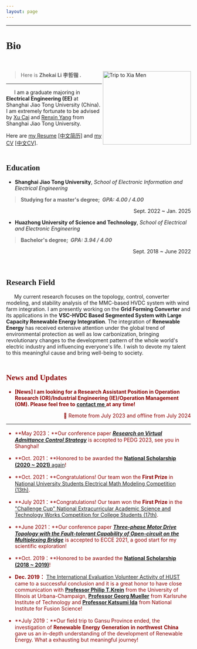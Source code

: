 ```yaml
---
layout: page
---
```

------------------------------------------------------------

# <font face="Verdana">Bio</font><br/>&nbsp;

<!--Link：https://www.jianshu.com/p/82182f3587e1-->


<body><img src="https://lizhekai.com/lizhekai.jpg" width = "240" height = "200" alt="Trip to Xia Men" align=right /></body>

<!--style='BORDER-RIGHT:#ADADAD 2px solid;
BORDER-TOP:#ADADAD 2px solid;
BORDER-LEFT:#ADADAD 2px solid;
BORDER-BOTTOM:#ADADAD 2px solid;'-->

<!--
<style>
html,body {
     width: 100%;
     height: 100%;
     margin: 0;
     padding: 0;
}

body {
    min-width: 1024px;
    min-height: 600px;
    user-select: text; /* Don't select the text while dragging the page with the mouse */
}

#main {
    width: 100%;
    height: 100%;
}
</style>
-->

<!-- Practice for picture hovering-->
<!--
<html lang="en">
<head>
    <meta charset="UTF-8">
    <meta http-equiv="X-UA-Compatible" content="IE=edge">
    <meta name="viewport" content="width=device-width, initial-scale=1.0">
    <title>Document</title>
    <style>
        .nav a {
            display: inline-block;
            width: 908px;
            height: 1196px;
            background-color: #fff;
            text-align: center;
            line-height: 48px;
            color: #fff;
            text-decoration: none;
        }
        .nav .bg1 {
            background: url(lizhekai.jpg)no-repeat;
        }
        .nav .bg1:hover{
            background-image: url(images/lizhekai_3.jpg);
        }
    </style>

</head>
<body>
    <div class="nav">
        <a href="#" class="bg1"></a>
    </div>
</body>
</html>
-->

> Here is **Zhekai Li <font face="NSimSun">李哲锴</font>  .<br/>**

------
<!--<br/>&nbsp;-->
&emsp;&nbsp;&nbsp;I am a graduate majoring in **Electrical Engineering (EE)** at Shanghai Jiao Tong University (China). I am extremely fortunate to be advised by [Xu Cai](https://eei.sjtu.edu.cn/faculty-detail.php?id=107) and [Renxin Yang](https://eei.sjtu.edu.cn/faculty-detail.php?id=185) from Shanghai Jiao Tong University.

<!--Besides, I also got the rare oppertunity to be mentored by xxx, researching the xxx.-->

Here are [my Resume](https://lizhekai.com/file/Resume_ZhekaiLI_English.pdf) [[中文简历]](https://lizhekai.com/file/Resume_ZhekaiLI_English.pdf) and [my CV](https://lizhekai.com/file/CV_ZhekaiLI_English.pdf) [[中文CV]](https://lizhekai.com/file/CV_ZhekaiLI_Chinese.pdf).<br/>&nbsp;

## <font face="Verdana">Education</font><br/>

- **Shanghai Jiao Tong University**, *School of Electronic Information and Electrical Engineering*
>**Studying for a master's degree;&nbsp;&nbsp;*GPA: 4.00 / 4.00***
<div align = right> Sept. 2022&nbsp;~&nbsp;Jan. 2025</div>

- **Huazhong University of Science and Technology**, *School of Electrical and Electronic Engineering*
>**Bachelor's degree;&nbsp;&nbsp;*GPA:  3.94 / 4.00***
<div align = right> Sept. 2018&nbsp;~&nbsp;June 2022</div><br/>&nbsp;


## <font face="Verdana">Research Field</font><br/> 

 &emsp;&nbsp;&nbsp;My current research focuses on the topology, control, converter modeling, and stability analysis of the MMC-based HVDC system with wind farm integration. I am presently working on the **Grid Forming Converter** and its applications in the **VSC-HVDC Based Segmented System with Large Capacity Renewable Energy Integration**. 
 The integration of **Renewable Energy** has received extensive attention under the global trend of environmental protection as well as low carbonization, bringing revolutionary changes to the development pattern of the whole world's electric industry and influencing everyone's life.  I wish to devote my talent to this meaningful cause and bring well-being to society.<br/>&nbsp;

## <font color='#8B0000'><font face="Verdana">News and Updates</font><br/> 

<div style='display: none'>
- **<font color='#8B0000'>[News]</font> I am looking for a Research Assistant Position in Electrical Engineering (EE) related to the Grid Forming Converter and its applications in VSC-HVDC Based Segmented System with Large Capacity Renewable Energy Integration!**
<div align = right>&#127796;&nbsp;Remote from July 2023 and offline from July 2024</div>
</div>

- **<font color='#8B0000'>[News]</font> I am looking for a Research Assistant Position in Operation Research (OR)/Industrial Engineering (IE)/Operation Management (OM). Please feel free to** <a href= "mailto:zhekai_li@outlook.com"> **<u>contact me</u>** </a> **at any time!**
<div align = right>&#127796;&nbsp;Remote from July 2023 and offline from July 2024</div>



------------------------------------------------------------------

- **May 2023：**Our conference paper [***Research on Virtual Admittance Control Strategy***](https://lizhekai.com/mypaper/PEDG23_ResearchonVirtualAdmittanceControlStrategy.pdf) is accepted to PEDG 2023, see you in Shanghai!

- **Oct. 2021：**Honored to be awarded the [**National Scholarship (2020 ~ 2021)** again](https://mp.weixin.qq.com/s/QbRVy8weyYX8UtGLIQvx0w)!

- **Oct. 2021：**Congratulations! Our team won the **First Prize** in [National University Students Electrical Math Modeling Competition (13th)](https://lizhekai.com/file/2401_QuestionA_CSEE_Modeling.pdf).

- **July 2021：**Congratulations! Our team won the **First Prize** in the ["Challenge Cup" National Extracurricular Academic Science and Technology Works Competition for College Students (17th)](https://mp.weixin.qq.com/s/ZobAxUZ71jGbOV4LhYBiIQ).

- **June 2021：**Our conference paper [***Three-phase Motor Drive Topology with the Fault-tolerant Capability of Open-circuit on the Multiplexing Bridge***](https://lizhekai.com/mypaper/ECCE21_Three-phaseMotorDriveTopologywiththeFault-tolerantCapability.pdf) is accepted to ECCE 2021, a good start for my scientific exploration!

- **Oct. 2019：**Honored to be awarded the [**National Scholarship (2018 ~ 2019)**](https://mp.weixin.qq.com/s/3hfo7MoAAi7Xte2C3pTVIA)!

- **Dec. 2019：** [The International Evaluation Volunteer Activity of HUST](https://mp.weixin.qq.com/s/KX8FzfcE5yZikgJx7DlblQ) came to a successful conclusion and it is a great honor to have close communication with [**Professor Philip T.Krein**](https://ece.illinois.edu/about/directory/faculty/krein) from the University of Illinois at Urbana-Champaign, [**Professor Georg Mueller**](https://www.healthtech.kit.edu/deutsch/112_247.php) from Karlsruhe 
Institute of Technology and [**Professor Katsumi Ida**](https://unit.nifs.ac.jp/research/archives/staff/ida-katsumi_eng?lang=eng&unit=unit03&paper=IdaKatsumi) from National Institute for Fusion Science!

- **July 2019：**Our field trip to Gansu Province ended, the investigation of **Renewable** **Energy** **Generation** **in** 
**northwest** **China** gave us an in-depth understanding of the development of Renewable Energy. What a exhausting but meaningful journey!
